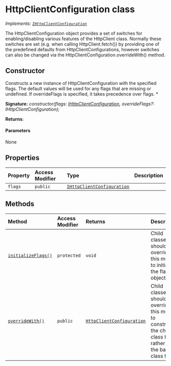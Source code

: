 # HttpClientConfiguration class

_Implements: [`IHttpClientConfiguration`](../../sp-http.api/interface/ihttpclientconfiguration.md)_





The HttpClientConfiguration object provides a set of switches for enabling/disabling various features of the HttpClient class. Normally these switches are set (e.g. when calling HttpClient.fetch()) by providing one of the predefined defaults from HttpClientConfigurations, however switches can also be changed via the HttpClientConfiguration.overrideWith() method.


## Constructor
Constructs a new instance of HttpClientConfiguration with the specified flags. The default values will be used for any flags that are missing or undefined. If overrideFlags is specified, it takes precedence over flags. *

**Signature:** _constructor(flags: [IHttpClientConfiguration](../../sp-http.api/interface/ihttpclientconfiguration.md), overrideFlags?: IHttpClientConfiguration);_

**Returns**: 



#### Parameters
None


## Properties

| Property	   | Access Modifier | Type	| Description|
|:-------------|:----|:-------|:-----------|
|`flags`     | `public` | [`IHttpClientConfiguration`](../../sp-http.api/interface/ihttpclientconfiguration.md) |  |




## Methods

| Method	   | Access Modifier | Returns	| Description|
|:-------------|:----|:-------|:-----------|
|[`initializeFlags()`](initializeflags-httpclientconfiguration.md)     | `protected` | `void` | Child classes should override this method to initialize the flags object. |
|[`overrideWith()`](overridewith-httpclientconfiguration.md)     | `public` | [`HttpClientConfiguration`](../../sp-http.api/class/httpclientconfiguration.md) | Child classes should override this method to construct the child class type, rather than the base class type. |





